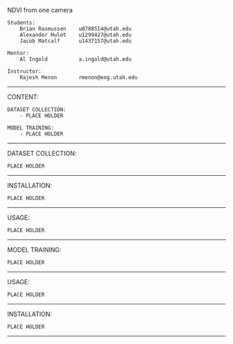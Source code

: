 NDVI from one camera

	Students:	
        Brian Rasmussen    u0788514@utah.edu
        Alexander Hulet    u1299427@utah.edu
        Jacob Matcalf      u1437157@utah.edu
        
  	Mentor:	
        Al Ingold          a.ingold@utah.edu

	Instructor:	
        Rajesh Menon       rmenon@eng.utah.edu

--------------------------------------------------------------------------------------------------

CONTENT:

	DATASET COLLECTION:
		- PLACE HOLDER
		
	MODEL TRAINING:
		- PLACE HOLDER

--------------------------------------------------------------------------------------------------

DATASET COLLECTION:

	PLACE HOLDER

--------------------------------------------------------------------------------------------------

INSTALLATION:

	PLACE HOLDER

--------------------------------------------------------------------------------------------------

USAGE:

	PLACE HOLDER
 
--------------------------------------------------------------------------------------------------

MODEL TRAINING:

	PLACE HOLDER
 
--------------------------------------------------------------------------------------------------

USAGE:

	PLACE HOLDER
 
--------------------------------------------------------------------------------------------------
INSTALLATION:

	PLACE HOLDER

--------------------------------------------------------------------------------------------------
